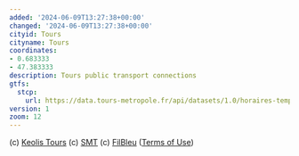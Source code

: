 ```yaml
---
added: '2024-06-09T13:27:38+00:00'
changed: '2024-06-09T13:27:38+00:00'
cityid: Tours
cityname: Tours
coordinates:
- 0.683333
- 47.383333
description: Tours public transport connections
gtfs:
  stcp:
    url: https://data.tours-metropole.fr/api/datasets/1.0/horaires-temps-reel-gtfsrt-reseau-filbleu-tmvl/alternative_exports/filbleu_gtfszip/
version: 1
zoom: 12
---
```


(c) [Keolis Tours](https://www.keolis.com/en/network/tours/)
(c) [SMT](https://smt-touraine.fr)
(c) [FilBleu](https://www.filbleu.fr)
([Terms of Use](http://opendefinition.org/licenses/cc-zero/))